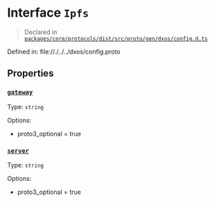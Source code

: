 # Interface `Ipfs`
> Declared in [`packages/core/protocols/dist/src/proto/gen/dxos/config.d.ts`]()

Defined in:
   file://./../../dxos/config.proto
## Properties
### [`gateway`]()
Type: `string`

Options:
  - proto3_optional = true
### [`server`]()
Type: `string`

Options:
  - proto3_optional = true